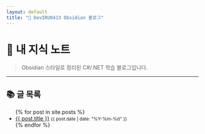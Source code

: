 ```yaml
---
layout: default
title: "📂 DevIRU0413 Obsidian 블로그"
---
```


# 🧠 내 지식 노트

> Obsidian 스타일로 정리된 C#/.NET 학습 블로그입니다.

---

## 📚 글 목록

<ul>
  {% for post in site.posts %}
    <li>
      <a href="{{ post.url }}">{{ post.title }}</a> <small>{{ post.date | date: "%Y-%m-%d" }}</small>
    </li>
  {% endfor %}
</ul>
